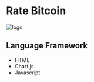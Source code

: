 # Rate Bitcoin

![logo](https://cdn.discordapp.com/attachments/1198124910950752288/1199521924133433364/image.png?ex=65c2d8d8&is=65b063d8&hm=86dbd8933778d0ea2096649873a6b7fb6595e056a9d6b6daba4be1cdf1461d3a&)

## Language Framework
* HTML
* Chart.js
* Javascript

